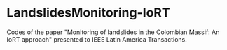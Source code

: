 # LandslidesMonitoring-IoRT
Codes of the paper "Monitoring of landslides in the Colombian Massif: An IoRT approach" presented to IEEE Latin America Transactions.

